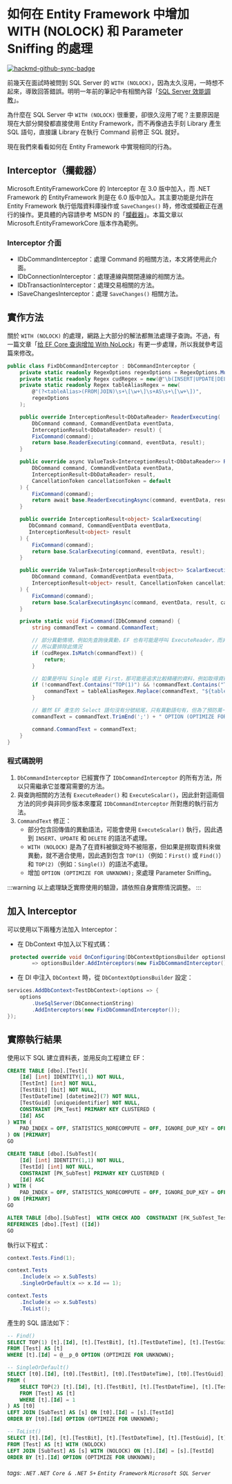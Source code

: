 # 如何在 Entity Framework 中增加 WITH (NOLOCK) 和 Parameter Sniffing 的處理

[![hackmd-github-sync-badge](https://hackmd.io/C_kRZTF-QTibZHUtN44AJQ/badge)](https://hackmd.io/C_kRZTF-QTibZHUtN44AJQ)


前幾天在面試時被問到 SQL Server 的 `WITH (NOLOCK)`，因為太久沒用，一時想不起來，導致回答錯誤。明明一年前的筆記中有相關內容「[SQL Server 效能調教](/EC-RlPMtTI25VsCJK22uPA)」。

為什麼在 SQL Server 中  `WITH (NOLOCK)` 很重要，卻很久沒用了呢？主要原因是現在大部分開發都直接使用 Entity Framework，而不再像過去手刻 Library 產生 SQL 語句，直接讓 Library 在執行 Command 前修正 SQL 就好。

現在我們來看看如何在 Entity Framework 中實現相同的行為。

## Interceptor（攔截器）
Microsoft.EntityFrameworkCore 的 Interceptor 在 3.0 版中加入，而 .NET Framework 的 EntityFramework 則是在 6.0 版中加入。其主要功能是允許在 Entity Framework 執行低階資料庫操作或 `SaveChanges()` 時，修改或攔截正在進行的操作。更具體的內容請參考 MSDN 的「[攔截器](https://learn.microsoft.com/zh-tw/ef/core/logging-events-diagnostics/interceptors#database-interception)」。本篇文章以 Microsoft.EntityFrameworkCore 版本作為範例。

### Interceptor 介面
* IDbCommandInterceptor：處理 Command 的相關方法，本文將使用此介面。
* IDbConnectionInterceptor：處理連線與關閉連線的相關方法。
* IDbTransactionInterceptor：處理交易相關的方法。
* ISaveChangesInterceptor：處理 `SaveChanges()` 相關方法。

## 實作方法
關於 `WITH (NOLOCK)` 的處理，網路上大部分的解法都無法處理子查詢。不過，有一篇文章「[给 EF Core 查询增加 With NoLock](https://blog.csdn.net/puzi0315/article/details/133018791)」有更一步處理，所以我就參考這篇來修改。
```csharp
public class FixDbCommandInterceptor : DbCommandInterceptor {
    private static readonly RegexOptions regexOptions = RegexOptions.Multiline | RegexOptions.IgnoreCase;
    private static readonly Regex cudRegex = new(@"\b(INSERT|UPDATE|DELETE)\b", regexOptions);
    private static readonly Regex tableAliasRegex = new(
        @"(?<tableAlias>(FROM|JOIN)\s+\[\w+\]\s+AS\s+\[\w+\])",
        regexOptions
    );

    public override InterceptionResult<DbDataReader> ReaderExecuting(
        DbCommand command, CommandEventData eventData,
        InterceptionResult<DbDataReader> result) {
        FixCommand(command);
        return base.ReaderExecuting(command, eventData, result);
    }

    public override async ValueTask<InterceptionResult<DbDataReader>> ReaderExecutingAsync(
        DbCommand command, CommandEventData eventData,
        InterceptionResult<DbDataReader> result,
        CancellationToken cancellationToken = default
    ) {
        FixCommand(command);
        return await base.ReaderExecutingAsync(command, eventData, result, cancellationToken);
    }

    public override InterceptionResult<object> ScalarExecuting(
       DbCommand command, CommandEventData eventData,
       InterceptionResult<object> result
    ) {
        FixCommand(command);
        return base.ScalarExecuting(command, eventData, result);
    }

    public override ValueTask<InterceptionResult<object>> ScalarExecutingAsync(
        DbCommand command, CommandEventData eventData,
        InterceptionResult<object> result, CancellationToken cancellationToken = default
    ) {
        FixCommand(command);
        return base.ScalarExecutingAsync(command, eventData, result, cancellationToken);
    }

    private static void FixCommand(IDbCommand command) {
        string commandText = command.CommandText;

        // 部分異動情境，例如先查詢後異動，EF 也有可能是呼叫 ExecuteReader，而非 ExecuteNonQuery
        // 所以要排除此情況
        if (cudRegex.IsMatch(commandText)) {
            return;
        }

        // 如果是呼叫 Single 或是 First，那可能是追求比較精確的資料，例如取得資料做異動，就不該加 NOLOCK
        if (!commandText.Contains("TOP(1)") && !commandText.Contains("TOP(2)")) {
            commandText = tableAliasRegex.Replace(commandText, "${tableAlias} WITH (NOLOCK)");
        }

        // 雖然 EF 產生的 Select 語句沒有分號結尾，只有異動語句有，但為了預防萬一，還是需要處理一下
        commandText = commandText.TrimEnd(';') + " OPTION (OPTIMIZE FOR UNKNOWN);";

        command.CommandText = commandText;
    }
}
```

### 程式碼說明
1. `DbCommandInterceptor` 已經實作了 `IDbCommandInterceptor` 的所有方法，所以只需繼承它並覆寫需要的方法。
2. 與查詢相關的方法有 `ExecuteReader()` 和 `ExecuteScalar()`，因此針對這兩個方法的同步與非同步版本來覆寫 `IDbCommandInterceptor` 所對應的執行前方法。
3. `CommandText` 修正：
    * 部分包含回傳值的異動語法，可能會使用 `ExecuteScalar()` 執行，因此遇到 `INSERT`、`UPDATE` 和 `DELETE` 的語法不處理。
    * `WITH (NOLOCK)` 是為了在資料被鎖定時不被阻塞，但如果是撈取資料來做異動，就不適合使用，因此遇到包含 `TOP(1)`（例如：`First()` 或 `Find()`）和 `TOP(2)`（例如：`Single()`）的語法不處理。
    * 增加 `OPTION (OPTIMIZE FOR UNKNOWN);` 來處理 Parameter Sniffing。

:::warning
以上處理缺乏實際使用的驗證，請依照自身實際情況調整。
:::

## 加入 Interceptor
可以使用以下兩種方法加入 Interceptor：

* 在 DbContext 中加入以下程式碼：
```csharp
 protected override void OnConfiguring(DbContextOptionsBuilder optionsBuilder)
        => optionsBuilder.AddInterceptors(new FixDbCommandInterceptor());
```

* 在 DI 中注入 `DbContext` 時，從 `DbContextOptionsBuilder` 設定：
```csharp
services.AddDbContext<TestDbContext>(options => {
    options
        .UseSqlServer(DbConnectionString)
        .AddInterceptors(new FixDbCommandInterceptor());
});
```

## 實際執行結果
使用以下 SQL 建立資料表，並用反向工程建立 EF：
```sql
CREATE TABLE [dbo].[Test](
    [Id] [int] IDENTITY(1,1) NOT NULL,
    [TestInt] [int] NOT NULL,
    [TestBit] [bit] NOT NULL,
    [TestDateTime] [datetime2](7) NOT NULL,
    [TestGuid] [uniqueidentifier] NOT NULL,
    CONSTRAINT [PK_Test] PRIMARY KEY CLUSTERED (
	[Id] ASC
) WITH (
    PAD_INDEX = OFF, STATISTICS_NORECOMPUTE = OFF, IGNORE_DUP_KEY = OFF, ALLOW_ROW_LOCKS = ON, ALLOW_PAGE_LOCKS = ON, OPTIMIZE_FOR_SEQUENTIAL_KEY = OFF) ON [PRIMARY]
) ON [PRIMARY]
GO

CREATE TABLE [dbo].[SubTest](
    [Id] [int] IDENTITY(1,1) NOT NULL,
    [TestId] [int] NOT NULL,
    CONSTRAINT [PK_SubTest] PRIMARY KEY CLUSTERED (
	[Id] ASC
) WITH (
    PAD_INDEX = OFF, STATISTICS_NORECOMPUTE = OFF, IGNORE_DUP_KEY = OFF, ALLOW_ROW_LOCKS = ON, ALLOW_PAGE_LOCKS = ON, OPTIMIZE_FOR_SEQUENTIAL_KEY = OFF) ON [PRIMARY]
) ON [PRIMARY]
GO

ALTER TABLE [dbo].[SubTest]  WITH CHECK ADD  CONSTRAINT [FK_SubTest_Test] FOREIGN KEY([TestId])
REFERENCES [dbo].[Test] ([Id])
GO
```

執行以下程式：
```csharp
context.Tests.Find(1);

context.Tests
    .Include(x => x.SubTests)
    .SingleOrDefault(x => x.Id == 1);

context.Tests
    .Include(x => x.SubTests)
    .ToList();
```

產生的 SQL 語法如下：
```sql
-- Find()
SELECT TOP(1) [t].[Id], [t].[TestBit], [t].[TestDateTime], [t].[TestGuid], [t].[TestInt]
FROM [Test] AS [t]
WHERE [t].[Id] = @__p_0 OPTION (OPTIMIZE FOR UNKNOWN);

-- SingleOrDefault()
SELECT [t0].[Id], [t0].[TestBit], [t0].[TestDateTime], [t0].[TestGuid], [t0].[TestInt], [s].[Id], [s].[TestId]
FROM (
    SELECT TOP(2) [t].[Id], [t].[TestBit], [t].[TestDateTime], [t].[TestGuid], [t].[TestInt]
    FROM [Test] AS [t]
    WHERE [t].[Id] = 1
) AS [t0]
LEFT JOIN [SubTest] AS [s] ON [t0].[Id] = [s].[TestId]
ORDER BY [t0].[Id] OPTION (OPTIMIZE FOR UNKNOWN);

-- ToList()
SELECT [t].[Id], [t].[TestBit], [t].[TestDateTime], [t].[TestGuid], [t].[TestInt], [s].[Id], [s].[TestId]
FROM [Test] AS [t] WITH (NOLOCK)
LEFT JOIN [SubTest] AS [s] WITH (NOLOCK) ON [t].[Id] = [s].[TestId]
ORDER BY [t].[Id] OPTION (OPTIMIZE FOR UNKNOWN);
```

###### tags: `.NET` `.NET Core & .NET 5+` `Entity Framework` `Microsoft SQL Server`